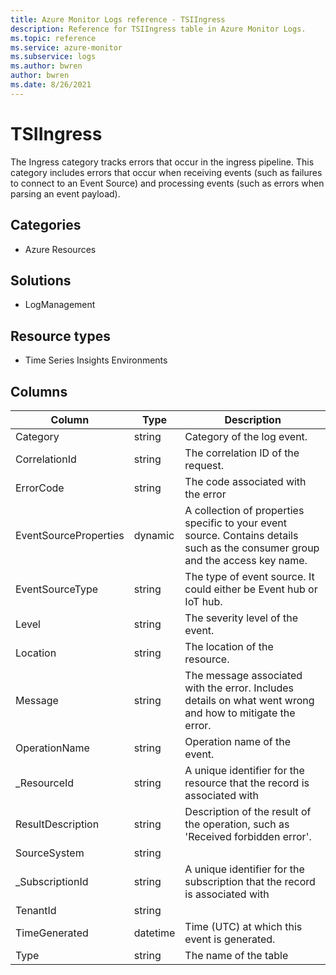 ```yaml
---
title: Azure Monitor Logs reference - TSIIngress
description: Reference for TSIIngress table in Azure Monitor Logs.
ms.topic: reference
ms.service: azure-monitor
ms.subservice: logs
ms.author: bwren
author: bwren
ms.date: 8/26/2021
---
```


# TSIIngress

 The Ingress category tracks errors that occur in the ingress pipeline. This category includes errors that occur when receiving events (such as failures to connect to an Event Source) and processing events (such as errors when parsing an event payload).

## Categories

- Azure Resources
## Solutions

- LogManagement
## Resource types

- Time Series Insights Environments




## Columns

|Column|Type|Description|
|---|---|---|
|Category|string|Category of the log event.|
|CorrelationId|string|The correlation ID of the request.|
|ErrorCode|string|The code associated with the error|
|EventSourceProperties|dynamic|A collection of properties specific to your event source. Contains details such as the consumer group and the access key name.|
|EventSourceType|string|The type of event source. It could either be Event hub or IoT hub.|
|Level|string|The severity level of the event.|
|Location|string|The location of the resource.|
|Message|string|The message associated with the error. Includes details on what went wrong and how to mitigate the error.|
|OperationName|string|Operation name of the event.|
|_ResourceId|string|A unique identifier for the resource that the record is associated with|
|ResultDescription|string|Description of the result of the operation, such as 'Received forbidden error'.|
|SourceSystem|string||
|_SubscriptionId|string|A unique identifier for the subscription that the record is associated with|
|TenantId|string||
|TimeGenerated|datetime|Time (UTC) at which this event is generated.|
|Type|string|The name of the table|
